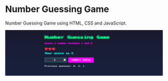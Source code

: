 # Number Guessing Game

Number Guessing Game using HTML, CSS and JavaScript.

<img src="preview.png" />

